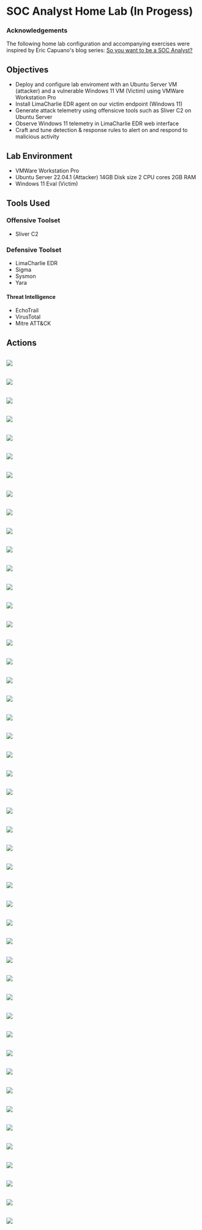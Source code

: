 # SOC Analyst Home Lab (In Progess)
### Acknowledgements
The following home lab configuration and accompanying exercises were inspired by Eric Capuano's blog series:
[So you want to be a SOC Analyst?](https://blog.ecapuano.com/p/so-you-want-to-be-a-soc-analyst-intro?sd=pf)

## Objectives
- Deploy and configure lab enviroment with an Ubuntu Server VM (attacker) and a vulnerable Windows 11 VM (Victim) using VMWare Workstation Pro
- Install LimaCharlie EDR agent on our victim endpoint (Windows 11)
- Generate attack telemetry using offensicve tools such as Sliver C2 on Ubuntu Server 
- Observe Windows 11 telemetry in LimaCharlie EDR web interface
- Craft and tune detection & response rules to alert on and respond to malicious activity

## Lab Environment 
- VMWare Workstation Pro
- Ubuntu Server 22.04.1 (Attacker) 14GB Disk size 2 CPU cores 2GB RAM
- Windows 11 Eval (Victim)
## Tools Used
### Offensive Toolset
- Sliver C2
### Defensive Toolset
- LimaCharlie EDR
- Sigma
- Sysmon
- Yara
#### Threat Intelligence
- EchoTrail
- VirusTotal
- Mitre ATT&CK

## Actions
######
![](img/sl1.png) <br>
######
![](img/sl2.png) <br>
######
![](img/info1.png) <br>
######
![](img/implant4-info.png) <br>
######
![](img/implant4-4.png) <br>
######
![](img/implant4-3.png) <br>
######
![](img/implant4-2.png) <br>
######
![](img/implant4-1.png) <br>
######
![](img/implant4.png) <br>
######
![](img/implant3.png) <br>
######
![](img/implant2.png) <br>
######
![](img/implant1-3.png) <br>
######
![](img/implant1-2.png) <br>
######
![](img/implant1-1.png) <br>
######
![](img/implant1.png) <br>
######
![](img/http.png) <br>
######
![](img/exit.png) <br>
######
![](img/shell.png) <br>
######
![](img/proc.png) <br>
######
![](img/priv-info.png) <br>
######
![](img/priv.png) <br>
######
![](img/netstat.png) <br>
######
![](img/lsass.png) <br>
######
![](img/vs1.png) <br>
######
![](img/vt1.png) <br>
######
![](img/vt2.png) <br>
######
![](img/lcvs.png) <br>
######
![](img/lcvs2.png) <br>
######
![](img/lcvs3.png) <br>
######
![](img/lcvs4.png) <br>
######
![](img/lc11.png) <br>
######
![](img/lc10.png) <br>
######
![](img/lc9.png) <br>
######
![](img/lc8.png) <br>
######
![](img/lc7.png) <br>
######
![](img/lc6.png) <br>
######
![](img/lc5.png) <br>
######
![](img/lc4.png) <br>
######
![](img/lc3.png) <br>
######
![](img/lc2.png) <br>
######
![](img/lc1.png) <br>
######
![](img/drvs3.png) <br>
######
![](img/drvs2.png) <br>
######
![](img/drvs.png) <br>
######
![](img/dr3.png) <br>
######
![](img/dr2.png) <br>
######
![](img/dr1.png) <br>



